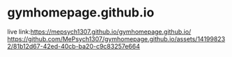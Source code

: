# gymhomepage.github.io
live link:https://mepsych1307.github.io/gymhomepage.github.io/
https://github.com/MePsych1307/gymhomepage.github.io/assets/141998232/81b12d67-42ed-40cb-ba20-c9c83257e664

